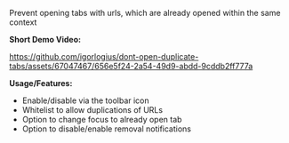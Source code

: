 Prevent opening tabs with urls, which are already opened within the same context

<b>Short Demo Video:</b>

https://github.com/igorlogius/dont-open-duplicate-tabs/assets/67047467/656e5f24-2a54-49d9-abdd-9cddb2ff777a

<b>Usage/Features:</b>
<ul>
  <li>Enable/disable via the toolbar icon</li>
  <li>Whitelist to allow duplications of URLs</li>
  <li>Option to change focus to already open tab</li>
  <li>Option to disable/enable removal notifications</li>
</ul>
